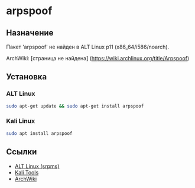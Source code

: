 # arpspoof

## Назначение

Пакет 'arpspoof' не найден в ALT Linux p11 (x86_64/i586/noarch).

ArchWiki: [страница не найдена] (https://wiki.archlinux.org/title/Arpspoof)

## Установка

### ALT Linux
```bash
sudo apt-get update && sudo apt-get install arpspoof
```

### Kali Linux
```bash
sudo apt install arpspoof
```

## Ссылки

- [ALT Linux (srpms)](https://packages.altlinux.org/ru/p11/srpms/arpspoof/)
- [Kali Tools](https://www.kali.org/tools/arpspoof/)
- [ArchWiki](https://wiki.archlinux.org/title/Arpspoof)

